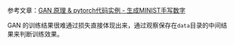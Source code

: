参考文章：[GAN 原理 & pytorch代码实例 - 生成MINIST手写数字](https://blog.csdn.net/Lizhi_Tech/article/details/132108893)


GAN 的训练结果很难通过损失直接体现出来，通过观察保存在`data`目录的中间结果来判断训练效果。
